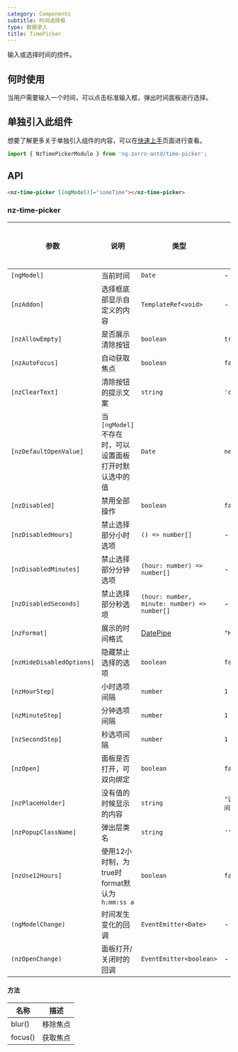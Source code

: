 ```yaml
---
category: Components
subtitle: 时间选择框
type: 数据录入
title: TimePicker
---
```


输入或选择时间的控件。

## 何时使用

当用户需要输入一个时间，可以点击标准输入框，弹出时间面板进行选择。

## 单独引入此组件

想要了解更多关于单独引入组件的内容，可以在[快速上手](/docs/getting-started/zh#单独引入某个组件)页面进行查看。

```ts
import { NzTimePickerModule } from 'ng-zorro-antd/time-picker';
```

## API

```html
<nz-time-picker [(ngModel)]="someTime"></nz-time-picker>
```

### nz-time-picker

| 参数 | 说明 | 类型 | 默认值 | 全局配置 |
| --- | --- | --- | --- | --- |
| `[ngModel]` | 当前时间 | `Date` | - |
| `[nzAddon]` | 选择框底部显示自定义的内容 | `TemplateRef<void>` | - |
| `[nzAllowEmpty]` | 是否展示清除按钮 | `boolean` | `true` | ✅ |
| `[nzAutoFocus]` | 自动获取焦点 | `boolean` | `false` |
| `[nzClearText]` | 清除按钮的提示文案 | `string` | `'clear'` | ✅ |
| `[nzDefaultOpenValue]` | 当 `[ngModel]` 不存在时，可以设置面板打开时默认选中的值 | `Date` | `new Date()` |
| `[nzDisabled]` | 禁用全部操作 | `boolean` | `false` |
| `[nzDisabledHours]` | 禁止选择部分小时选项 | `() => number[]` | - |
| `[nzDisabledMinutes]` | 禁止选择部分分钟选项 | `(hour: number) => number[]` | - |
| `[nzDisabledSeconds]` | 禁止选择部分秒选项 | `(hour: number, minute: number) => number[]` | - |
| `[nzFormat]` | 展示的时间格式 | [DatePipe](https://angular.io/api/common/DatePipe) | `"HH:mm:ss"` | ✅ |
| `[nzHideDisabledOptions]` | 隐藏禁止选择的选项 | `boolean` | `false` |
| `[nzHourStep]` | 小时选项间隔 | `number` | `1` | ✅ |
| `[nzMinuteStep]` | 分钟选项间隔 | `number` | `1` | ✅ |
| `[nzSecondStep]` | 秒选项间隔 | `number` | `1` | ✅ |
| `[nzOpen]` | 面板是否打开，可双向绑定 | `boolean` | `false` |
| `[nzPlaceHolder]` | 没有值的时候显示的内容 | `string` | `"请选择时间"` |
| `[nzPopupClassName]` | 弹出层类名 | `string` | `''` | ✅ |
| `[nzUse12Hours]` | 使用12小时制，为true时format默认为`h:mm:ss a` | `boolean` | `false` | ✅ |
| `(ngModelChange)` | 时间发生变化的回调 | `EventEmitter<Date>` | - |
| `(nzOpenChange)` | 面板打开/关闭时的回调 | `EventEmitter<boolean>` | - |

#### 方法

| 名称 | 描述 |
| --- | --- |
| blur() | 移除焦点 |
| focus() | 获取焦点 |

